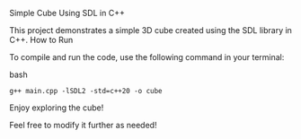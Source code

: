 Simple Cube Using SDL in C++

This project demonstrates a simple 3D cube created using the SDL library in C++.
How to Run

To compile and run the code, use the following command in your terminal:

bash
```
g++ main.cpp -lSDL2 -std=c++20 -o cube
```
Enjoy exploring the cube!

Feel free to modify it further as needed!

